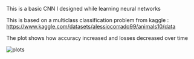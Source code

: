 This is a basic CNN I designed while learning neural networks



This is based on a multiclass classification problem from kaggle : https://www.kaggle.com/datasets/alessiocorrado99/animals10/data


The plot shows how accuracy increased and losses decreased over time


![plots](https://github.com/user-attachments/assets/7b236f34-0f52-4c27-bc0e-29a7ec1cef3d)
